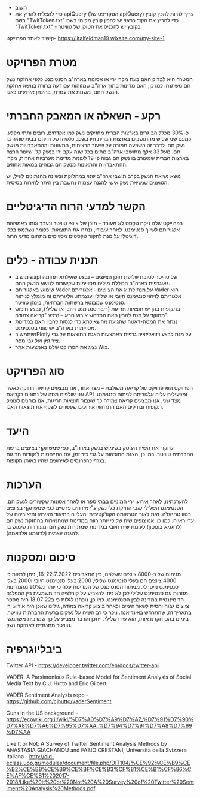 - חשוב 
- כדי להצליח להריץ את apiQuery (הסקריפט של apiQuery)  צריך להיות להכין קובץ בשם "TwitToken.txt"
כדי להריץ את הקוד כראוי יש להכין קובץ מקומי בשם "TwitToken.txt" - בקובץ יש להכניס את הטוקן של טוויטר 

קישור לאתר הפרוייקט-
https://litalfeldman19.wixsite.com/my-site-1

 # מטרת הפרויקט

המטרה היא לבדוק האם בעת מקרי ירי או אסונות בארה"ב הסנטימנט כלפי אחזקת נשק חם משתנה. כמו כן, האם מדינות בתוך ארה"ב שמזוהות עם דעה ברורה בנושא אחזקת הנשק החם, משנות את עמדתן בהינתן אירועים כאלו.


# רקע - השאלה או המאבק החברתי

כ-30% מכלל הבוגרים בארצות הברית מחזיקים נשק כמו אקדחים, רובים ותתי מקלע. כמעט שני שליש מהתושבים בארצות הברית חיו בשלב כלשהו של חייהם בבית שהיה בו נשק חם. לדבר זה השפעה חמורה על שיעור הרציחות, התאונות וההתאבדויות מנשק חם. מעל 33 אלף מתושבי ארה"ב מתים בכל שנה עקב ירי בנשק קל. שיעור הרצח בארצות הברית שמעורב בו נשק חם גבוה פי 19 לעומת מדינות מערביות אחרות, מקרי ההתאבדויות והתאונות מנשק חם גבוהים במאות אחוזים. 

נושא נשיאת הנשק בקרב תושבי ארה"ב שנוי במחלוקת ובשונה מהנתונים לעיל, יש הטוענים שנשיאת נשק אישי להגנה עצמית נחשבת בין היתר לחירות בסיסית. 

# הקשר למדעי הרוח הדיגיטליים

בפרוייקט שלנו ניקח טקסט לא מעובד – תוכן של ציוצי טוויטר ונעבד אותו באמצעות אלגוריתם לשיוך סנטימנט. לאחר עיבודו, ננתח את התוצאות. כלומר נשתמש בכלי דיגיטלי על מנת לחקור טקסטים מסויימים מתחום מדעי הרוח.

# תכנית עבודה - כלים

-	שימוש בapi של טוויטר לטובת שליפת תוכן הציוצים – נבצע שאילתא תחומה גאוגרפית בארה"ב הכוללת מילים מסויימות שקשורות לנושא הנשק החם.
-	שימוש באלגוריתם Vader על מנת לתייג את הציוצים - אלגוריתם Vader  הוא אלגוריתם לזיהוי סנטימנט חיובי או שלילי ועוצמתו. אלגוריתם זה מומלץ לניתוח סנטימנט שמבוטא ברשתות חברתיות, בינהן טוויטר. 
-	בתקופות בהן יש תוצאות חריגות (ריבוי סנטימנט חיובי או שלילי), נבצע חיפוש ממוקד על מנת להבין האם התרחש אירוע חריג – נבצע "קריאה צמודה".
-	ננתח את המטה-דאטה שהגיעה מהשאילתא כדי לנסות להבין האם במדינות מסויימות בארה"ב יש שוני בסנטימנט.
-	נשתמש בPlotly על מנת לבצע ויזואליזציה גרפית באמצעות הצגת התוצאות על גבי ציר זמן ועל גבי מפה.
-	נציג את הפרויקט שלנו באמצעות אתר Wix. 


# סוג הפרויקט  

הפרויקט הוא פרויקט של קריאה משולבת – מצד אחד, אנו מבצעים קריאה רחוקה כאשר אנו שולפים מסה של נתונים בקריאת API ומפעילים עליה אלגוריתם לניתוח סנטימנט. מצד שני, אנו מבצעים קריאה צמודה כך שעבור תוצאות חריגות, אנו בוחנים לעומק תקופות ובודקים האם התרחשו אירועים שעשויים לשקף את תוצאות האלו.

# היעד 
לחקור את השיח העוסק בשימוש בנשק בארה"ב, כפי שמשתקף בציוצים ברשת החברתית טוויטר.
כמו כן, הצגת התוצאות על גבי ציר זמן, עם התייחסות לנקודות חריגות בגרף כרפרנסים לאירועים שהיו באותן תקופות.

# הערכות 

להערכתינו, לאחר אירועי ירי המוניים בבתי ספר או לאחר אסונות שקשורים לנשק חם, הסנטימנט השלילי לגבי החזקת כלי נשק ע"י אזרחים פרטיים כפי שמשתקף בציוצים בטוויטר יעלה. זאת לאור הטראומה הקולקטיבית והעלייה בתיעוד האירוע ותיאוריהם של עדי ראייה.
כמו כן, אנו צופים שיח שלילי יותר רווח במדינות שמחמירות בהחזקת נשק חם (לדוגמא בוסטון) לעומת שיח חיובי במדינות שמתירות נשק חם ומעודדות שימוש בו להגנה עצמית (לדוגמא אלבאמה).

# סיכום ומסקנות

מניתוח של כ-8000 ציוצים ששלפנו, בין התאריכים 16-22.7.2022, ניתן לראות כי 4000 ציוצים הם בעלי סנטימנט שלילי, 2000 בעלי סנטימנט חיובי ו2000 בעלי סנטימנט נייטרלי.  מניתוח הסנטימנט של המדינות עלה כי יותר מ90% מהמדינות מזוהות עם סנטימנט שלילי לכן לא ניתן להצביע על קורלציה חד משמעית בין המפלגה הדומיננטית במדינה לבין הסנטימנט. כמו כן, נוכחנו לגלות כי ב18.07.22 היה מספר ציוצים גבוה יחסית לשאר הימים ולאחר ביצוע קריאה צמודה, גילינו שאכן היה אירוע ירי בתאריך זה, שהתרחש באינדיאנה.
ניכר כי רב השיח על נשקים ברשת החברתית טוויטר, בימים בהם חקרנו אותו, הוא שיח שלילי. ייתכן והדבר מצביע על כך שמרבית משתמשי טוויטר מתנגדים לאחזקת נשק.
# ביבליוגרפיה

Twitter API - https://developer.twitter.com/en/docs/twitter-api

VADER: A Parsimonious Rule-based Model for Sentiment Analysis of Social Media Text by C.J. Hutto and Eric Gilbert

VADER Sentiment Analysis repo -
https://github.com/cjhutto/vaderSentiment

Guns in the US background - https://ecowiki.org.il/wiki/%D7%A0%D7%A9%D7%A7_%D7%91%D7%90%D7%A8%D7%A6%D7%95%D7%AA_%D7%94%D7%91%D7%A8%D7%99%D7%AA

Like It or Not: A Survey of Twitter Sentiment Analysis Methods by ANASTASIA GIACHANOU and FABIO CRESTANI, Universita della Svizzera Italiana  -
http://old-eclass.uop.gr/modules/document/file.php/DIT104/%CE%92%CE%B9%CE%B2%CE%BB%CE%B9%CE%BF%CE%B3%CF%81%CE%B1%CF%86%CE%AF%CE%B1%202017-2018/Like%20It%20or%20Not%20A%20Survey%20of%20Twitter%20Sentiment%20Analysis%20Methods.pdf
